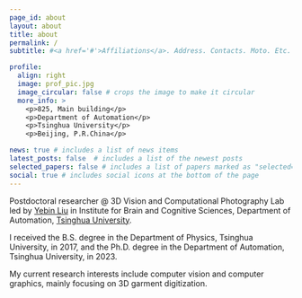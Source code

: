 ```yaml
---
page_id: about
layout: about
title: about
permalink: /
subtitle: #<a href='#'>Affiliations</a>. Address. Contacts. Moto. Etc.

profile:
  align: right
  image: prof_pic.jpg
  image_circular: false # crops the image to make it circular
  more_info: >
    <p>825, Main building</p>
    <p>Department of Automation</p>
    <p>Tsinghua University</p>
    <p>Beijing, P.R.China</p>

news: true # includes a list of news items
latest_posts: false  # includes a list of the newest posts
selected_papers: false # includes a list of papers marked as "selected={true}"
social: true # includes social icons at the bottom of the page
---
```


Postdoctoral researcher @ 3D Vision and Computational Photography Lab led by [Yebin Liu](http://www.liuyebin.com/) in Institute for Brain and Cognitive Sciences, Department of Automation, [Tsinghua University](https://www.tsinghua.edu.cn/).

I received the B.S. degree in the Department of Physics, Tsinghua University, in 2017, and the Ph.D. degree in the Department of Automation, Tsinghua University, in 2023.

My current research interests include computer vision and computer graphics, mainly focusing on 3D garment digitization. 
